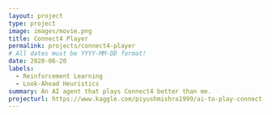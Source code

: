 ```yaml
---
layout: project
type: project
image: images/movie.png
title: Connect4 Player
permalink: projects/connect4-player
# All dates must be YYYY-MM-DD format!
date: 2020-06-20
labels:
  - Reinforcement Learning
  - Look-Ahead Heuristics
summary: An AI agent that plays Connect4 better than me.
projecturl: https://www.kaggle.com/piyushmishra1999/ai-to-play-connect-4-better-than-me
---
```

